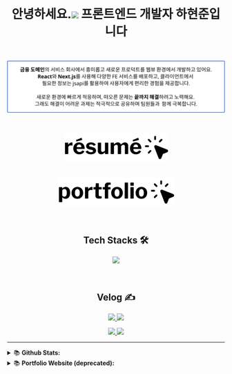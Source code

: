 <p>
  <h1 align="center">안녕하세요.<img src="https://media.giphy.com/media/hvRJCLFzcasrR4ia7z/giphy.gif" width="25px"> 프론트엔드 개발자 하현준입니다</h1>
</p>

<br/>

<p align="center">
   <picture>
      <source media="(prefers-color-scheme: dark)" srcset="./introduce_dark.svg">
      <img src="./introduce.svg">
    </picture>
</p>

<br/>

<p align=center>
    <a href="https://www.rallit.com/resumes/174216@haryan96/%ED%95%98%ED%98%84%EC%A4%80">
     <picture>
      <source media="(prefers-color-scheme: dark)" srcset="./resume_dark.svg">
      <img src="./resume.svg">
    </picture>
  </a>
  <br/>
  <br/>
  <br/>
  <a href="https://haryan.notion.site/haryan/6f128576511a4f698bc6db2e93bf4539">
    <picture>
      <source media="(prefers-color-scheme: dark)" srcset="./portfolio_dark.svg">
      <img src="./portfolio.svg">
    </picture>
  </a>
</p>

<br />

<p>
  <h2 align="center">Tech Stacks 🛠</h2>
</p>
<p align="center">
  <a href="https://skillicons.dev">
    <img src="https://skillicons.dev/icons?i=react,next,vue,webpack,vite,javascript,typescript,jest,scss,github,figma" />
  </a>
</p>

<br />

<p>
  <h2 align="center">Velog ✍️</h2>
</p>

<p align="center">
    <a href="https://velog.io/@haryan248">
      <img src="https://velog-readme-stats.vercel.app/api/badge?name=haryan248" />
    </a>
  <a href="https://hits.seeyoufarm.com">
        <img src="https://hits.seeyoufarm.com/api/count/incr/badge.svg?url=https%3A%2F%2Fgithub.com%2Fharyan248%2Fhit-counter&count_bg=%2361DBFB&title_bg=%23000000&icon=&icon_color=%23E7E7E7&title=hits&edge_flat=false" />
  </a>
</p>

<p align="center">
  <a href="https://velog.io/@haryan248">
    <img height="130px" src="https://velog-readme-stats.vercel.app/api?name=haryan248&color=dark" />
    <img height="130px" src="https://velog-readme-stats.vercel.app/api/list?name=haryan248&color=dark" />
  </a>
</div>

<hr />
<details>
<summary>📚 <b>Github Stats: </b></summary>
<br>
<p align="center">
  <img src="https://github-readme-stats.vercel.app/api?username=haryan248&&show_icons=true&theme=react&line_height=27"/>
  <img src="https://github-readme-stats.vercel.app/api/top-langs/?username=haryan248&theme=react&langs_count=3">
</p>
</details>

<details>
<summary>📚 <b>Portfolio Website (deprecated): </b></summary>
  <a href="https://haryan248.github.io/hyun_joon_portfolio/">포트폴리오 보러가기👉</a>
</details>
